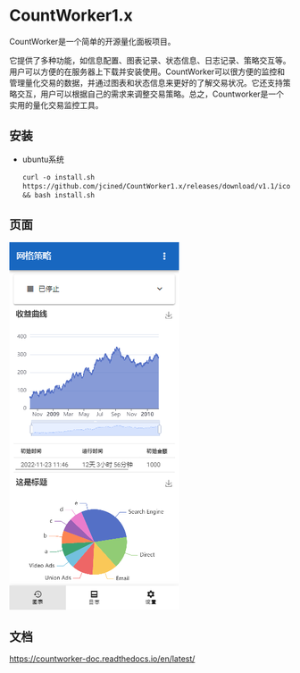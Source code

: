 # **CountWorker1.x**

CountWorker是一个简单的开源量化面板项目。

它提供了多种功能，如信息配置、图表记录、状态信息、日志记录、策略交互等。用户可以方便的在服务器上下载并安装使用。CountWorker可以很方便的监控和管理量化交易的数据，并通过图表和状态信息来更好的了解交易状况。它还支持策略交互，用户可以根据自己的需求来调整交易策略。总之，Countworker是一个实用的量化交易监控工具。

## 安装

+ ubuntu系统

  ```shell
  curl -o install.sh https://github.com/jcined/CountWorker1.x/releases/download/v1.1/icountworker.sh && bash install.sh
  ```

## 页面

![](https://raw.githubusercontent.com/jcined/CountWorker1.x/main/examplePage/chart.png)



## 文档

https://countworker-doc.readthedocs.io/en/latest/